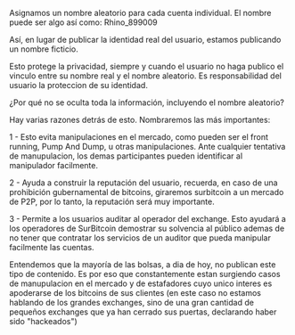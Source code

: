 
Asignamos un nombre aleatorio para cada cuenta individual. El nombre puede ser algo así como: Rhino_899009

Así, en lugar de publicar la identidad real del usuario, estamos publicando un nombre ficticio.

Esto protege la privacidad, siempre y cuando el usuario no haga publico el vinculo entre su nombre real y el nombre aleatorio. Es responsabilidad del usuario la proteccion de su identidad.

¿Por qué no se oculta toda la información, incluyendo el nombre aleatorio?

Hay varias razones detrás de esto. Nombraremos las más importantes:

1 - Esto evita manipulaciones en el mercado, como pueden ser el front running, Pump And Dump, u otras manipulaciones. Ante cualquier tentativa de manupulacion, los demas participantes pueden identificar al manipulador facilmente.

2 - Ayuda a construir la reputación del usuario, recuerda, en caso de una prohibición gubernamental de bitcoins, giraremos surbitcoin a un mercado de P2P, por lo tanto, la reputación será muy importante.

3 - Permite a los usuarios auditar al operador del exchange. Esto ayudará a los operadores de SurBitcoin demostrar su solvencia al público ademas de no tener que contratar los servicios de un auditor que pueda manipular facilmente las cuentas.

Entendemos que la mayoría de las bolsas, a dia de hoy, no publican este tipo de contenido. Es por eso que constantemente estan surgiendo casos de manupulacion en el mercado y de estafadores cuyo unico interes es apoderarse de los bitcoins de sus clientes (en este caso no estamos hablando de los grandes exchanges, sino de una gran cantidad de pequeños exchanges que ya han cerrado sus puertas, declarando haber sido "hackeados")
